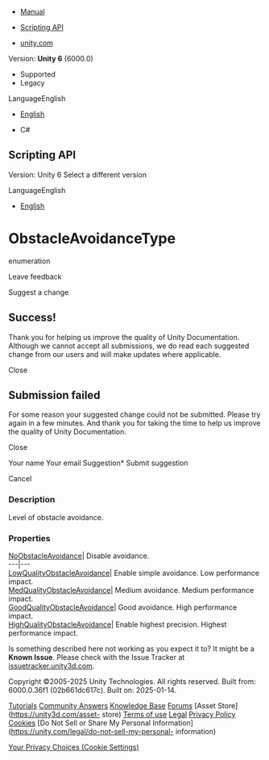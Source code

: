 [ ]()

  * [Manual](../Manual/index.html)
  * [Scripting API](../ScriptReference/index.html)

  * [unity.com](https://unity.com/)

Version: **Unity 6** (6000.0)

  * Supported
  * Legacy

LanguageEnglish

  * [English]()

  * C#

[ ](https://docs.unity3d.com)

## Scripting API

Version: Unity 6 Select a different version

LanguageEnglish

  * [English]()

# ObstacleAvoidanceType

enumeration

Leave feedback

Suggest a change

## Success!

Thank you for helping us improve the quality of Unity Documentation. Although
we cannot accept all submissions, we do read each suggested change from our
users and will make updates where applicable.

Close

## Submission failed

For some reason your suggested change could not be submitted. Please <a>try
again</a> in a few minutes. And thank you for taking the time to help us
improve the quality of Unity Documentation.

Close

Your name Your email Suggestion* Submit suggestion

Cancel

[ ]()

### Description

Level of obstacle avoidance.

### Properties

[NoObstacleAvoidance](AI.ObstacleAvoidanceType.NoObstacleAvoidance.html)|
Disable avoidance.  
---|---  
[LowQualityObstacleAvoidance](AI.ObstacleAvoidanceType.LowQualityObstacleAvoidance.html)|
Enable simple avoidance. Low performance impact.  
[MedQualityObstacleAvoidance](AI.ObstacleAvoidanceType.MedQualityObstacleAvoidance.html)|
Medium avoidance. Medium performance impact.  
[GoodQualityObstacleAvoidance](AI.ObstacleAvoidanceType.GoodQualityObstacleAvoidance.html)|
Good avoidance. High performance impact.  
[HighQualityObstacleAvoidance](AI.ObstacleAvoidanceType.HighQualityObstacleAvoidance.html)|
Enable highest precision. Highest performance impact.  
  
Is something described here not working as you expect it to? It might be a
**Known Issue**. Please check with the Issue Tracker at
[issuetracker.unity3d.com](https://issuetracker.unity3d.com).

Copyright ©2005-2025 Unity Technologies. All rights reserved. Built from:
6000.0.36f1 (02b661dc617c). Built on: 2025-01-14.

[Tutorials](https://unity3d.com/learn) [Community
Answers](https://answers.unity3d.com) [Knowledge
Base](https://support.unity3d.com/hc/en-us)
[Forums](https://forum.unity3d.com) [Asset Store](https://unity3d.com/asset-
store) [Terms of use](https://docs.unity3d.com/Manual/TermsOfUse.html)
[Legal](https://unity.com/legal) [Privacy
Policy](https://unity.com/legal/privacy-policy)
[Cookies](https://unity.com/legal/cookie-policy) [Do Not Sell or Share My
Personal Information](https://unity.com/legal/do-not-sell-my-personal-
information)

[Your Privacy Choices (Cookie Settings)](javascript:void\(0\);)

